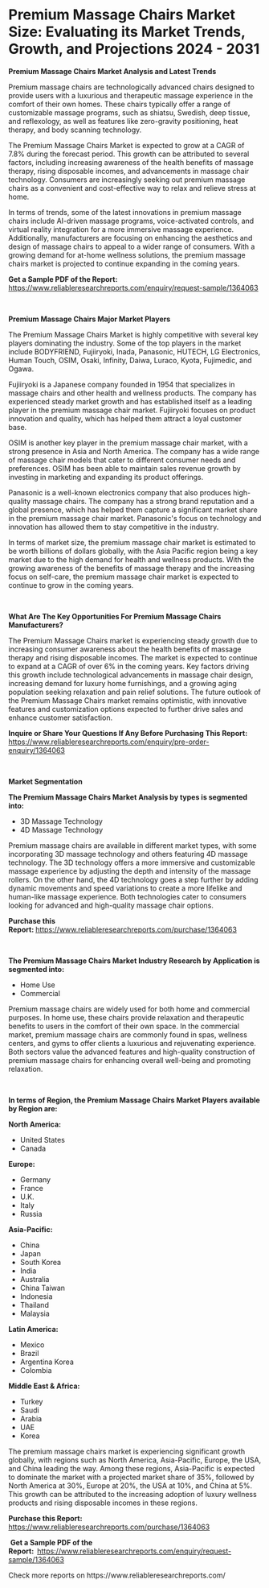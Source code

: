 <p><h1>Premium Massage Chairs Market Size: Evaluating its Market Trends, Growth, and Projections 2024 - 2031</h1></p><p><strong>Premium Massage Chairs Market Analysis and Latest Trends</strong></p>
<p><p>Premium massage chairs are technologically advanced chairs designed to provide users with a luxurious and therapeutic massage experience in the comfort of their own homes. These chairs typically offer a range of customizable massage programs, such as shiatsu, Swedish, deep tissue, and reflexology, as well as features like zero-gravity positioning, heat therapy, and body scanning technology.</p><p>The Premium Massage Chairs Market is expected to grow at a CAGR of 7.8% during the forecast period. This growth can be attributed to several factors, including increasing awareness of the health benefits of massage therapy, rising disposable incomes, and advancements in massage chair technology. Consumers are increasingly seeking out premium massage chairs as a convenient and cost-effective way to relax and relieve stress at home.</p><p>In terms of trends, some of the latest innovations in premium massage chairs include AI-driven massage programs, voice-activated controls, and virtual reality integration for a more immersive massage experience. Additionally, manufacturers are focusing on enhancing the aesthetics and design of massage chairs to appeal to a wider range of consumers. With a growing demand for at-home wellness solutions, the premium massage chairs market is projected to continue expanding in the coming years.</p></p>
<p><strong>Get a Sample PDF of the Report:&nbsp;</strong> <a href="https://www.reliableresearchreports.com/enquiry/request-sample/1364063">https://www.reliableresearchreports.com/enquiry/request-sample/1364063</a></p>
<p>&nbsp;</p>
<p><strong>Premium Massage Chairs Major Market Players</strong></p>
<p><p>The Premium Massage Chairs Market is highly competitive with several key players dominating the industry. Some of the top players in the market include BODYFRIEND, Fujiiryoki, Inada, Panasonic, HUTECH, LG Electronics, Human Touch, OSIM, Osaki, Infinity, Daiwa, Luraco, Kyota, Fujimedic, and Ogawa.</p><p>Fujiiryoki is a Japanese company founded in 1954 that specializes in massage chairs and other health and wellness products. The company has experienced steady market growth and has established itself as a leading player in the premium massage chair market. Fujiiryoki focuses on product innovation and quality, which has helped them attract a loyal customer base.</p><p>OSIM is another key player in the premium massage chair market, with a strong presence in Asia and North America. The company has a wide range of massage chair models that cater to different consumer needs and preferences. OSIM has been able to maintain sales revenue growth by investing in marketing and expanding its product offerings.</p><p>Panasonic is a well-known electronics company that also produces high-quality massage chairs. The company has a strong brand reputation and a global presence, which has helped them capture a significant market share in the premium massage chair market. Panasonic's focus on technology and innovation has allowed them to stay competitive in the industry.</p><p>In terms of market size, the premium massage chair market is estimated to be worth billions of dollars globally, with the Asia Pacific region being a key market due to the high demand for health and wellness products. With the growing awareness of the benefits of massage therapy and the increasing focus on self-care, the premium massage chair market is expected to continue to grow in the coming years.</p></p>
<p>&nbsp;</p>
<p><strong>What Are The Key Opportunities For Premium Massage Chairs Manufacturers?</strong></p>
<p><p>The Premium Massage Chairs market is experiencing steady growth due to increasing consumer awareness about the health benefits of massage therapy and rising disposable incomes. The market is expected to continue to expand at a CAGR of over 6% in the coming years. Key factors driving this growth include technological advancements in massage chair design, increasing demand for luxury home furnishings, and a growing aging population seeking relaxation and pain relief solutions. The future outlook of the Premium Massage Chairs market remains optimistic, with innovative features and customization options expected to further drive sales and enhance customer satisfaction.</p></p>
<p><strong>Inquire or Share Your Questions If Any Before Purchasing This Report:</strong> <a href="https://www.reliableresearchreports.com/enquiry/pre-order-enquiry/1364063">https://www.reliableresearchreports.com/enquiry/pre-order-enquiry/1364063</a></p>
<p>&nbsp;</p>
<p><strong>Market Segmentation</strong></p>
<p><strong>The Premium Massage Chairs Market Analysis by types is segmented into:</strong></p>
<p><ul><li>3D Massage Technology</li><li>4D Massage Technology</li></ul></p>
<p><p>Premium massage chairs are available in different market types, with some incorporating 3D massage technology and others featuring 4D massage technology. The 3D technology offers a more immersive and customizable massage experience by adjusting the depth and intensity of the massage rollers. On the other hand, the 4D technology goes a step further by adding dynamic movements and speed variations to create a more lifelike and human-like massage experience. Both technologies cater to consumers looking for advanced and high-quality massage chair options.</p></p>
<p><strong>Purchase this Report:&nbsp;</strong><a href="https://www.reliableresearchreports.com/purchase/1364063">https://www.reliableresearchreports.com/purchase/1364063</a></p>
<p>&nbsp;</p>
<p><strong>The Premium Massage Chairs Market Industry Research by Application is segmented into:</strong></p>
<p><ul><li>Home Use</li><li>Commercial</li></ul></p>
<p><p>Premium massage chairs are widely used for both home and commercial purposes. In home use, these chairs provide relaxation and therapeutic benefits to users in the comfort of their own space. In the commercial market, premium massage chairs are commonly found in spas, wellness centers, and gyms to offer clients a luxurious and rejuvenating experience. Both sectors value the advanced features and high-quality construction of premium massage chairs for enhancing overall well-being and promoting relaxation.</p></p>
<p>&nbsp;</p>
<p><strong>In terms of Region, the Premium Massage Chairs Market Players available by Region are:</strong></p>
<p>
    <p> <strong> North America: </strong>
        <ul>
            <li>United States</li>
            <li>Canada</li>
        </ul>
        </p> 
    <p> <strong> Europe: </strong>
        <ul>
            <li>Germany</li>
            <li>France</li>
            <li>U.K.</li>
            <li>Italy</li>
            <li>Russia</li>
        </ul>
        </p> 
    <p> <strong> Asia-Pacific: </strong>
        <ul>
            <li>China</li>
            <li>Japan</li>
            <li>South Korea</li>
            <li>India</li>
            <li>Australia</li>
            <li>China Taiwan</li>
            <li>Indonesia</li>
            <li>Thailand</li>
            <li>Malaysia</li>
        </ul>
        </p> 
    <p> <strong> Latin America: </strong>
        <ul>
            <li>Mexico</li>
            <li>Brazil</li>
            <li>Argentina Korea</li>
            <li>Colombia</li>
        </ul>
        </p> 
    <p> <strong> Middle East & Africa: </strong>
        <ul>
            <li>Turkey</li>
            <li>Saudi</li>
            <li>Arabia</li>
            <li>UAE</li>
            <li>Korea</li>
        </ul>
    </p>
    </p>
<p><p>The premium massage chairs market is experiencing significant growth globally, with regions such as North America, Asia-Pacific, Europe, the USA, and China leading the way. Among these regions, Asia-Pacific is expected to dominate the market with a projected market share of 35%, followed by North America at 30%, Europe at 20%, the USA at 10%, and China at 5%. This growth can be attributed to the increasing adoption of luxury wellness products and rising disposable incomes in these regions.</p></p>
<p><strong>Purchase this Report: </strong><a href="https://www.reliableresearchreports.com/purchase/1364063">https://www.reliableresearchreports.com/purchase/1364063</a></p>
<p>&nbsp;<strong>Get a Sample PDF of the Report:&nbsp;&nbsp;</strong><a href="https://www.reliableresearchreports.com/enquiry/request-sample/1364063">https://www.reliableresearchreports.com/enquiry/request-sample/1364063</a></p>
<p><strong></strong></p>
<p>Check more reports on https://www.reliableresearchreports.com/</p>